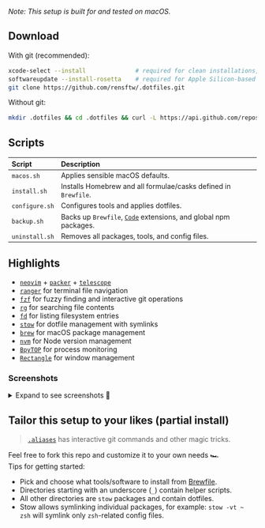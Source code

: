 _Note: This setup is built for and tested on macOS._


## Download
With git (recommended):
```sh
xcode-select --install              # required for clean installations, because macOS is not shipped with git
softwareupdate --install-rosetta    # required for Apple Silicon-based machines
git clone https://github.com/rensftw/.dotfiles.git
```


Without git:
```sh
mkdir .dotfiles && cd .dotfiles && curl -L https://api.github.com/repos/rensftw/.dotfiles/tarball | tar xz --strip=1
```


## Scripts
|Script                         |Description                                                                                        |
|:------------------------------|:--------------------------------------------------------------------------------------------------|
| `macos.sh`                    | Applies sensible macOS defaults.                                                                  |
| `install.sh`                  | Installs Homebrew and all formulae/casks defined in `Brewfile`.                                   |
| `configure.sh`                | Configures tools and applies dotfiles.                                                            |
| `backup.sh`                   | Backs up `Brewfile`, [`Code`](https://code.visualstudio.com/) extensions, and global npm packages.|
| `uninstall.sh`                | Removes all packages, tools, and config files.                                                    |


## Highlights
* [`neovim`](https://neovim.io/) + [`packer`](https://github.com/wbthomason/packer.nvim) + [`telescope`](https://github.com/nvim-telescope/telescope.nvim)
* [`ranger`](https://github.com/ranger/ranger) for terminal file navigation
* [`fzf`](https://github.com/junegunn/fzf) for fuzzy finding and interactive git operations
* [`rg`](https://github.com/BurntSushi/ripgrep) for searching file contents
* [`fd`](https://github.com/sharkdp/fd) for listing filesystem entries
* [`stow`](https://www.gnu.org/software/stow/) for dotfile management with symlinks
* [`brew`](https://brew.sh/) for macOS package management
* [`nvm`](https://github.com/nvm-sh/nvm) for Node version management
* [`BpyTOP`](https://github.com/aristocratos/bpytop) for process monitoring
* [`Rectangle`](https://github.com/rxhanson/Rectangle) for window management


### Screenshots
<details>
    <summary>Expand to see screenshots 📸</summary>
    <div>
        <p>
            <a href="https://github.com/romkatv/powerlevel10k/">Powerlevel10k</a> Rainbow prompt with modified <a href="https://github.com/folke/tokyonight.nvim">Tokyo Night</a> on <a href="https://iterm2.com/">iTerm</a>
        </p>
        <img src="https://raw.githubusercontent.com/rensftw/.dotfiles-media/main/iterm-with-modified-tokyonight-theme.png"/>
    </div>
    <br />
    <div>
        <p>
            Interactive git operations with <a href="https://github.com/junegunn/fzf">fzf</a> 🎥
            <a href="https://user-images.githubusercontent.com/22574186/147154782-5b862118-34de-46fc-8331-4dcb4d975e7b.mp4">video</a>
        </p>
    </div>
    <br />
    <div>
        <p>Neovim with customized <a href="https://github.com/goolord/alpha-nvim">Alpha start screen</a> and dynamic quotes</p>
        <img src="https://raw.githubusercontent.com/rensftw/.dotfiles-media/main/neovim-start-screen.png"/>
    </div>
    <br />
    <div>
        <p>Neovim with <a href="https://github.com/folke/tokyonight.nvim">Tokyo Night</a> theme:<p>
        <img src="https://raw.githubusercontent.com/rensftw/.dotfiles-media/main/neovim-with-tokyonight-theme.png"/>
    </div>
    <br />
    <div>
        <p>BpyTOP for process monitoring:<p>
        <img src="https://raw.githubusercontent.com/rensftw/.dotfiles-media/main/bpytop-process-manager.png" />
    </div>
</details>


## Tailor this setup to your likes (partial install)
> [`.aliases`](./system/.aliases) has interactive git commands and other magic tricks.

Feel free to fork this repo and customize it to your own needs 🏎   
Tips for getting started:  
* Pick and choose what tools/software to install from [Brewfile](./_homebrew/Brewfile).
* Directories starting with an underscore (`_`) contain helper scripts.
* All other directories are `stow` packages and contain dotfiles.
* Stow allows symlinking individual packages, for example: `stow -vt ~ zsh` will symlink only `zsh`-related config files.

